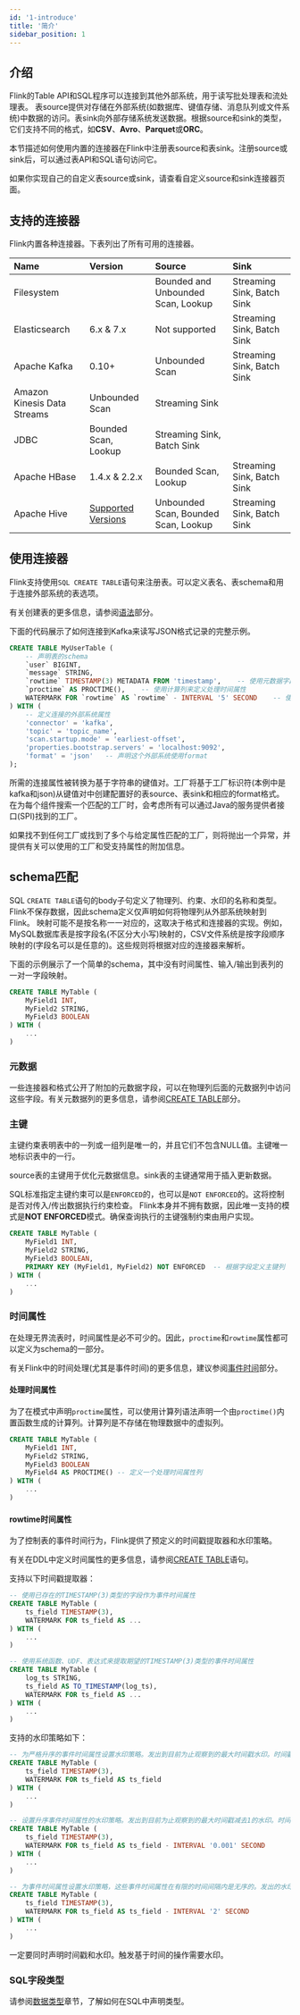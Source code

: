 ```yaml
---
id: '1-introduce'
title: '简介'
sidebar_position: 1
---
```


## 介绍

Flink的Table API和SQL程序可以连接到其他外部系统，用于读写批处理表和流处理表。
表source提供对存储在外部系统(如数据库、键值存储、消息队列或文件系统)中数据的访问。表sink向外部存储系统发送数据。根据source和sink的类型，它们支持不同的格式，如**CSV**、**Avro**、**Parquet**或**ORC**。

本节描述如何使用内置的连接器在Flink中注册表source和表sink。注册source或sink后，可以通过表API和SQL语句访问它。

如果你实现自己的自定义表source或sink，请查看自定义source和sink连接器页面。

## 支持的连接器

Flink内置各种连接器。下表列出了所有可用的连接器。

| Name	                       | Version	                                                                                                                                        | Source                                 | 	Sink                       |
|:----------------------------|:------------------------------------------------------------------------------------------------------------------------------------------------|:---------------------------------------|:----------------------------|
| Filesystem	                 | 	                                                                                                                                               | Bounded and Unbounded Scan, Lookup	    | Streaming Sink, Batch Sink  |
| Elasticsearch               | 	6.x & 7.x	                                                                                                                                     | Not supported                          | 	Streaming Sink, Batch Sink |
| Apache Kafka                | 	0.10+	                                                                                                                                         | Unbounded Scan	                        | Streaming Sink, Batch Sink  |
| Amazon Kinesis Data Streams | 		Unbounded Scan                                                                                                                                | 	Streaming Sink                        |                             |
| JDBC	                       | 	Bounded Scan, Lookup	                                                                                                                          | Streaming Sink, Batch Sink             |                             |
| Apache HBase                | 	1.4.x & 2.2.x	                                                                                                                                 | Bounded Scan, Lookup	                  | Streaming Sink, Batch Sink  |
| Apache Hive	                | [Supported Versions](https://ci.apache.org/projects/flink/flink-docs-release-1.13/docs/connectors/table/hive/overview/#supported-hive-versions) | 	Unbounded Scan, Bounded Scan, Lookup	 | Streaming Sink, Batch Sink  |

## 使用连接器

Flink支持使用`SQL CREATE TABLE`语句来注册表。可以定义表名、表schema和用于连接外部系统的表选项。

有关创建表的更多信息，请参阅[语法](../syntax/4-create)部分。

下面的代码展示了如何连接到Kafka来读写JSON格式记录的完整示例。

```sql
CREATE TABLE MyUserTable (
    -- 声明表的schema
    `user` BIGINT,
    `message` STRING,
    `rowtime` TIMESTAMP(3) METADATA FROM 'timestamp',    -- 使用元数据字段来访问kafka数据的timestamp时间戳
    `proctime` AS PROCTIME(),    -- 使用计算列来定义处理时间属性
    WATERMARK FOR `rowtime` AS `rowtime` - INTERVAL '5' SECOND    -- 使用WATERMARK语句定义rowtime属性
) WITH (
    -- 定义连接的外部系统属性
    'connector' = 'kafka',
    'topic' = 'topic_name',
    'scan.startup.mode' = 'earliest-offset',
    'properties.bootstrap.servers' = 'localhost:9092',
    'format' = 'json'   -- 声明这个外部系统使用format
);
```

所需的连接属性被转换为基于字符串的键值对。工厂将基于工厂标识符(本例中是kafka和json)从键值对中创建配置好的表source、表sink和相应的format格式。
在为每个组件搜索一个匹配的工厂时，会考虑所有可以通过Java的服务提供者接口(SPI)找到的工厂。

如果找不到任何工厂或找到了多个与给定属性匹配的工厂，则将抛出一个异常，并提供有关可以使用的工厂和受支持属性的附加信息。

## schema匹配

SQL `CREATE TABLE`语句的body子句定义了物理列、约束、水印的名称和类型。Flink不保存数据，因此schema定义仅声明如何将物理列从外部系统映射到Flink。
映射可能不是按名称一一对应的，这取决于格式和连接器的实现。例如，MySQL数据库表是按字段名(不区分大小写)映射的，CSV文件系统是按字段顺序映射的(字段名可以是任意的)。这些规则将根据对应的连接器来解析。

下面的示例展示了一个简单的schema，其中没有时间属性、输入/输出到表列的一对一字段映射。

```sql
CREATE TABLE MyTable (
    MyField1 INT,
    MyField2 STRING,
    MyField3 BOOLEAN
) WITH (
    ...
)
```

### 元数据

一些连接器和格式公开了附加的元数据字段，可以在物理列后面的元数据列中访问这些字段。有关元数据列的更多信息，请参阅[CREATE TABLE](../syntax/4-create)部分。

### 主键

主键约束表明表中的一列或一组列是唯一的，并且它们不包含NULL值。主键唯一地标识表中的一行。

source表的主键用于优化元数据信息。sink表的主键通常用于插入更新数据。

SQL标准指定主键约束可以是`ENFORCED`的，也可以是`NOT ENFORCED`的。这将控制是否对传入/传出数据执行约束检查。
Flink本身并不拥有数据，因此唯一支持的模式是**NOT ENFORCED**模式。确保查询执行的主键强制约束由用户实现。

```sql
CREATE TABLE MyTable (
    MyField1 INT,
    MyField2 STRING,
    MyField3 BOOLEAN,
    PRIMARY KEY (MyField1, MyField2) NOT ENFORCED  -- 根据字段定义主键列
) WITH (
    ...
)
```

### 时间属性

在处理无界流表时，时间属性是必不可少的。因此，`proctime`和`rowtime`属性都可以定义为schema的一部分。

有关Flink中的时间处理(尤其是事件时间)的更多信息，建议参阅[事件时间](https://ci.apache.org/projects/flink/flink-docs-release-1.13/docs/dev/table/concepts/time_attributes/)部分。

#### 处理时间属性

为了在模式中声明`proctime`属性，可以使用计算列语法声明一个由`proctime()`内置函数生成的计算列。计算列是不存储在物理数据中的虚拟列。

```sql
CREATE TABLE MyTable (
    MyField1 INT,
    MyField2 STRING,
    MyField3 BOOLEAN
    MyField4 AS PROCTIME() -- 定义一个处理时间属性列
) WITH (
    ...
)
```

#### rowtime时间属性

为了控制表的事件时间行为，Flink提供了预定义的时间戳提取器和水印策略。

有关在DDL中定义时间属性的更多信息，请参阅[CREATE TABLE](../syntax/4-create)语句。

支持以下时间戳提取器：

```sql
-- 使用已存在的TIMESTAMP(3)类型的字段作为事件时间属性
CREATE TABLE MyTable (
    ts_field TIMESTAMP(3),
    WATERMARK FOR ts_field AS ...
) WITH (
    ...
)

-- 使用系统函数、UDF、表达式来提取期望的TIMESTAMP(3)类型的事件时间属性
CREATE TABLE MyTable (
    log_ts STRING,
    ts_field AS TO_TIMESTAMP(log_ts),
    WATERMARK FOR ts_field AS ...
) WITH (
    ...
)
```

支持的水印策略如下：

```sql
-- 为严格升序的事件时间属性设置水印策略。发出到目前为止观察到的最大时间戳水印。时间戳大于最大时间戳的行不属于延迟。
CREATE TABLE MyTable (
    ts_field TIMESTAMP(3),
    WATERMARK FOR ts_field AS ts_field
) WITH (
    ...
)

-- 设置升序事件时间属性的水印策略。发出到目前为止观察到的最大时间戳减去1的水印。时间戳大于或等于最大时间戳的行不属于延迟。
CREATE TABLE MyTable (
    ts_field TIMESTAMP(3),
    WATERMARK FOR ts_field AS ts_field - INTERVAL '0.001' SECOND
) WITH (
    ...
)

-- 为事件时间属性设置水印策略，这些事件时间属性在有限的时间间隔内是无序的。发出的水印是观察到的最大时间戳减去指定的延迟，例如2秒。
CREATE TABLE MyTable (
    ts_field TIMESTAMP(3),
    WATERMARK FOR ts_field AS ts_field - INTERVAL '2' SECOND
) WITH (
    ...
)
```

一定要同时声明时间戳和水印。触发基于时间的操作需要水印。

### SQL字段类型

请参阅[数据类型](../4-data-type)章节，了解如何在SQL中声明类型。